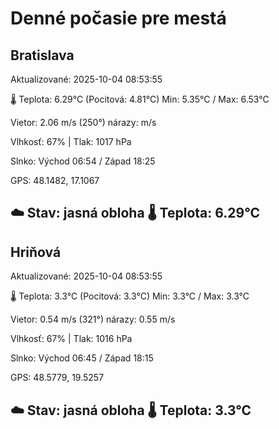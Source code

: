 ﻿# Denné počasie pre mestá

## Bratislava
Aktualizované: 2025-10-04 08:53:55

🌡️ Teplota: 6.29°C 
(Pocitová: 4.81°C)
Min: 5.35°C / Max: 6.53°C

Vietor: 2.06 m/s    (250°) 
nárazy:  m/s

Vlhkosť: 67% | Tlak: 1017 hPa

Slnko: Východ 06:54 / Západ 18:25

GPS: 48.1482, 17.1067

☁️ Stav: jasná obloha        🌡️ Teplota: 6.29°C
---

## Hriňová
Aktualizované: 2025-10-04 08:53:55

🌡️ Teplota: 3.3°C 
(Pocitová: 3.3°C)
Min: 3.3°C / Max: 3.3°C

Vietor: 0.54 m/s (321°)
nárazy: 0.55 m/s

Vlhkosť: 67% | Tlak: 1016 hPa

Slnko: Východ 06:45 / Západ 18:15

GPS: 48.5779, 19.5257

☁️ Stav: jasná obloha        🌡️ Teplota: 3.3°C
---
